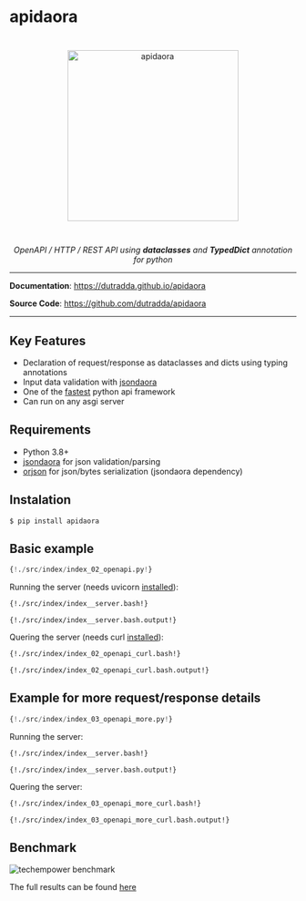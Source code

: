 # apidaora

<p align="center" style="margin: 3em">
  <a href="https://github.com/dutradda/apidaora">
    <img src="https://dutradda.github.io/apidaora/apidaora.svg" alt="apidaora" width="300"/>
  </a>
</p>

<p align="center">
    <em>OpenAPI / HTTP / REST API using <b>dataclasses</b> and <b>TypedDict</b> annotation for python</b></em>
</p>

---

**Documentation**: <a href="https://dutradda.github.io/apidaora" target="_blank">https://dutradda.github.io/apidaora</a>

**Source Code**: <a href="https://github.com/dutradda/apidaora" target="_blank">https://github.com/dutradda/apidaora</a>

---


## Key Features

- Declaration of request/response as dataclasses and dicts using typing annotations
- Input data validation with [jsondaora](https://github.com/dutradda/jsondaora)
- One of the [fastest](#benchmark) python api framework
- Can run on any asgi server


## Requirements

 - Python 3.8+
 - [jsondaora](https://github.com/dutradda/jsondaora) for json validation/parsing
 - [orjson](https://github.com/ijl/orjson) for json/bytes serialization (jsondaora dependency)


## Instalation
```
$ pip install apidaora
```


## Basic example

```python
{!./src/index/index_02_openapi.py!}
```

Running the server (needs uvicorn [installed](https://www.uvicorn.org)):

```bash
{!./src/index/index__server.bash!}
```

```
{!./src/index/index__server.bash.output!}
```

Quering the server (needs curl [installed](https://curl.haxx.se/docs/install.html)):

```bash
{!./src/index/index_02_openapi_curl.bash!}
```

```
{!./src/index/index_02_openapi_curl.bash.output!}
```


## Example for more request/response details

```python
{!./src/index/index_03_openapi_more.py!}
```

Running the server:

```bash
{!./src/index/index__server.bash!}
```

```
{!./src/index/index__server.bash.output!}
```

Quering the server:

```bash
{!./src/index/index_03_openapi_more_curl.bash!}
```

```
{!./src/index/index_03_openapi_more_curl.bash.output!}
```


## Benchmark

![techempower benchmark](https://dutradda.github.io/apidaora/benchmark.png "TechEmpower Frameworks Benchmark")

The full results can be found [here](https://www.techempower.com/benchmarks/#section=test&runid=76bbd357-a161-42eb-a203-051bdd949006&hw=ph&test=query&l=zijzen-v)
